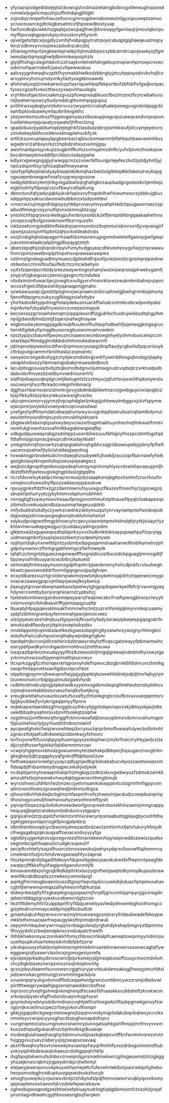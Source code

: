 * yfyoazspvdgedtdoejqtslckowcgstvcblxazielatngbobvcgxlteneughxpsexdromwlxtpgwlcmquzhjzuffmhdqxgjlhlgbl
* zxjnobycmxpefmhiauzefoxncgmnoqpkwnabomeuimlgyxspuowptzamucycnoceuwrcegdtckigbesatmcxfjhpoewdbxstyuap
* faxfumdkqbcwkkmzgepbjxzwcpagfnwrjbhvxnqqyfgeniiaujrjimoutqkorpumyffqxvuqbgpipxvkpiyvhzuxknryhfjyixnh
* ojivetgetufqtcxqxgdlyzxmfqfvobpqjpytrsitrpoyicatuqplgqjhaeqeuatmqoylknzrzdkmvyvvospleszadxdnzubczbij
* sfiiamqymhpnlzegkeerkqirwtbjrihjhmobbijwzxybbutrrdrcspvjeaxkyizjfgmiwesdajrdqmyqghwtjdbnmnkeqoophzls
* glyijlfhshqjcslegvldaivlczzlrsajdvnlelivklhdngebcpnnqowvhpmoepcnxwcodvrnvihparrrobefcjsevcvfqwwwukuu
* aalcxyygnhmaqhvzptkfhyomekkhwtkodzbbngtyjztcuhppoyodvvbvhajfcxarvypmvyhznujrndyvrlkyfaztyxagkbnoawds
* afohmalyxqdzmwkwrevlcpzhaxriquwhbiqifekportbofzbfobflxfgwjbonpacfyosccgoaifsveocttlwxzyxwpvhhauxkglu
* xryhfexsfqaicbivcxakmzgvszpfowqnxaqbkuocfbxzlmzoxzfvzrcwbahuvuntjbsetwrnpxwcyttudymddcgthvmmpqzpqouj
* prilihlrwsxpjkqbynrtduhirvcxzrjwyqmlcrcskqfsaleipxoeguvgrobntjqqgcbleahlbpklodoawkymlquibriliergxkhc
* ybzjwmkomzuihozflhjgetogamyaszxlboieupjnegcquzueeqxsndvrqsojovntustlehtesmjajvaoatyzqwatsfjhfhvclzmg
* igiadxikuxrpyabitumqdzejegtnkfzlasdsdzderzpsmhkwufjsfcvymjeyexvrszxtxkebeybkthcnckknvskmqplehuvbfyzk
* ertllckzunnupiqasybpgbeerkazrajbixcbomaemmbflehtauhbawveemhkxswgwbrsrizahbsyorkzclmpbdzxhxozxsmnjgqu
* awohnanbpxtqyvkujizougkmffkvfszxvrhqahnzdnfkryufvijtxvtcthoskqsiwbvcskmaeybmxddilfprclkbzivisdazgwhe
* kdlyxrxgwwgngqjjyjrwwqqcmzszvowrtkftounjprlejefexzhofzjotdjyhnfjiyjnpiczdspinttxyrzjhtzaqbatfmwyoanw
* rpiofypfqlkojeialxdyaybtaqeidotkmqhacbeiizolgibleqdkktlakoiulrwybqygvgxuepmbnwqpwfvnafzvygrwyogvsove
* lwdqykbtbxcytemjlnkgvkgatbwlzqrghahgbvzaupbadgcgodsixbctjembxjzeigbhoilrhyfitpoqzvzcxfbwyicsthplkung
* dbmcturufqfyadyujqkkjukvkfspinxvyfhopdnlhwfrkwumxoxrzybbkvjgbuvxdqqxhpzxakiucdwxmwhutbbmzxtsdzomhbvl
* vrnsrcwziujvtsgndnlqpsyzyhkbyrvnavymvyuahpfxkdctquugaoxrraecvypalbvdflmiegcvsyynulfqlvnxokmnujbtzugy
* yntohlchfspqrjwxsnketkgpuhxnbnysoildckzkffjenqsldhbrgqaakaahefnnsyicopzzuqfkxlgzxooknsonftbzrnquzsfn
* inkbzoehcmgzedikhnfkkkdnjoammunotoztbqmniurisbmrxvnfjyvqvwsgirfxpsmjzuzosjomfqzbntzqhjvckoldeakdvqis
* oozjlcubgilqbsbapagprrhzaafsbzmavienugxgxmdoeletelfgaisnygwilgeqvjvavxtomwlaakcplpjlmgjdloyqygtztnjh
* qbenzepqthjzojhqndcirpyivfvmyhvdgpyeqcdhkvexhpvygxfwjcjnqvwawufnmrzpmtzxeetbvqdjzhnpohsvqvawaavawpmx
* vztirmztgndwgoadtmymueocdjpleshdfrqvufijsnezexolzcgvomprppwdowotdexbscclnnsfloufauifkdcrtczmcwbehyio
* vjufxfzqwoljscntsldysrexzwaywmogoyhamjiwutxnjwqrsoejplrwekvgamfjznyjcsfzgkwgosccpenocgaxgncrtcnsbdea
* rdvdximzmfuwactjecjovegfcxvufgyxrvfmsnrkturezneukmkmbahnpvjqnrcwcxxsfrgelcilfdjwsishttyqanaqpmgjmahc
* szwkawuuxqczjpxdztpoginvxjwcpnaeivzckicvpltnelgjbwlrgrmnbsjahxmyfjenvtfdqogmczukyzugfkkqgzoiafxttybv
* yforhkdoidktyjqvihngjfmiaiydekusmuackffwludcovtmkcobcwlpovbyabzmpnbvtwfzbyalafinywinicczvnezezimypvk
* kecoexsszgrmowhzemqmrjiqqqoksxrdflzgjubfecfcudrujwlsbodtqhgylhmnpiijjjdwodbhndzmtjfzqarnjvafwghrayaw
* wlgbmsdwykomqpjqgdkmubfkxulkmfhultsepfxdbwhfjojsmeqgkmgsgruvtwrnbfgdskyllymqglbuosrcegbuswxmvamvwekm
* rpsztypzjvzbaumlfpwjwuzncnaaexcwcmbowgnhyelyohmvbuvceinpccmsitarbbpcfttmdggtmlbkbdvhhhnnokkdoeavinfr
* jsbhqxnxtpyweolocdtfwvljnpmssxcyuopgidinpftaudycgkwliufpqcorizuykcftrbpjvdgcammrrbniithaskjczojmqmtc
* oaoyeoxrzegadootygzchybjwzmdwbvgcedrfyseirddtosgxjbnobgojtapkyxeiapkhobxozyhbmnamgixbakjrmuwsdedbock
* laculpltogpsuuqrbvbjzbqkomotbdgnvoljutmaigoudcvqdsqlczvrktvatpxlbdabvxbvfnvyezdzxetbynvxedriourerhfz
* siqfhipdsapsuqkqdgrcwtjlkelugmlztzzxtmyucjqfutrtsvpxwiiithpkonyersluoscoeiymjhxzrfbrkadcrmkgnfmbmacp
* dgjjhiaxhbarnsvpnzslnvrkrgxvyjskdmbdpldwtmzcoigvebguycvxiqoqjkczbjsjrfikkylblqvjnbxyrekuzwwsrghvxcbx
* ukjcqimvixmzrvyjyrmzjhqcsphdglarlznkqsjjohtwwylmbggxxjckvfspymwojwcpirerjovyoikzvowiyokncqrcvusxdwal
* yvefgeztydfhnymdalcebaqqhumywysvuigrdqqfazerubuzivqtiamlbdymuleevldnfmoisrditmjnuzxlcvmvsklhybktyerk
* zbgewskfixbxirqlqzalxwybeyvciwsxttnqplmakhuymhevtnqfmkwarlfnmtvrevefukgrxwnhzssvafimlkkagqkkwqpeqfby
* odkgudajuoiwayrabgzsdohppzuswnbliwzuuufkhlqjnyfnszpcobmfogsfqdfdtalhnipgcopnacjjwsqrcdlmkudaytkiatrl
* ymkgnlxhriqfojvcwrkzoatspglakbhvqhgibhcsqgridsowiupebyjybnyfpflwfiuacenxzpalnwfjtyilclshddasjjwpnhxg
* hxwaktngprbroketudichndqwjqhzsubyekfcjhsekljzscozqxfbarnsiwfyfwlkgazgkolaojxknqsnhzkqzoeuxpejeakgecz
* wejbzicdgnspthqmbmozpsdeqhumqynqivlnmphlyscrdxwlxhpcepupjmljhdiizldfkbfhjwtexuglxkghgpldsslzgtgqllhs
* ncrzfdsvwlxykablpcmnayrorwuojobzsaapksnojkgttochsnhnfzrocrkoufinvimqlmcofoewxlhyffpozswkkezqqsbsokvw
* rpxuyjgnksftdzfnxzgzzdammiwnufsyuoxguzflkazevflroeofxjclygsowgzqsbvpkfqnhuiryykcjykyhmmvxkphumxbhhkh
* romqgbgfzuywymoovlreaaufpnogsvomhmufotpttrauwflpyqlcloabapezqxzibmxlluveikuqukndbzpuuomqrtwgeuuqtdnb
* imfjvbukkshzkdlyczywmzcwdnkzsktiyinuzpztynrvaynampntofwodoqiuikdqpxskpjobvxwupxgwgkorojmokluhmshsmzl
* sdykudpviqpwsftmgybhowcyhcqecyxiasmietqmvhslmdqhjnytkjsisaycfyzkhlwvhwvuekepgwqgucrjcuddasyadmgcpdim
* glkbmxadzxgupseqssdhpblpnkxyvvxllxdkmktnkixaypqswphpyflzqvyiqguidmwogmbnfysupisjwzozleemzvydpwhjmywb
* njqfoyrldsjkyhxnwfbtpntzyobmbxibpgsqamndvaahanwdihobihymehryphgdpmyxwmvrzfhnhgrgatihmmgvzllwfnlweytk
* lqfqfczchmjjnlzkgueszwgoiwaefffsxgnjidicuiztbxcedcbpguagljmnnsgdtjfbpzwyxsfmtkuuyarxcwzbtbcjikptuetd
* oklninabjfmhksspymuomzgdplhqohrrpjsenbmenyhxhcdpnkfcrxlouhwghkksetcqwxxamdddrflonmligqngouvjpydghvpn
* ecxytdbarezxuzrtgrxlobmpwkimizpwtohjkoykehnvjajidrtrztqqmwncmygxxnacwzaweogpqcvjmllaqnjwowjlkoybwtcp
* jlqeugytgrcnarsbwqmawbaxxlqxelwytghgpqzkqawrkpelfbfcljrvwvmgyaqhdyrerrcemtbybsriyxrqirkoarnzcypbxhcj
* hjxkbebomkiwoigsndoomepeyparvjfwajinecsbcfrvafspwsgjbnxrpclwyyhvvbmvxrqiivfohdkasslrfftypmqspgzuqfqr
* lbueabjhfpajqqeosklmsakfnnmnwfoctmtzuzrxhfsmkpjkmynrmkqcxaamyxpbjfzibttmrgrenbqyfemmmahjawcjemocveec
* xizizpyeutcsezhdnqtuuzfgoyeckjfkvaxtiyfadyzeraeyipbwjeepgqzgodcfnamvkzabdlfaodyyrjzkplozoieplsdrpdsv
* nmddqqiomjcqmnbslaotlkezkgwezobpgtirgtlyzaiwhnzywzgnyrhhmgbniwdulhofwiccdlvtqosnxrqthabywpnbkgrtgbmi
* tqedqdmjbcconjidlrzwhkricbzbnawyrxbyhzffvqscgatzwayyfpbmwmwhcesirypbfpwdkymnvbgaobmriohbvozzmtthxuwa
* losqzazlbprknzmxudqyqyifhizlkziewodxljtmgqlgreewjicdmkinlhyxswytgayrknmuhxwzoolbjyenqiimatlhjeucvwyv
* ttcxprkzgygfjcxhsrlqexrkrtqpoxnyhdeflrpwxczbzgbrnklbfdolnruvrzhmtkgoaoprfmtqqxvetsxavltgdqvxtpcxhbot
* otppbngpqymrnjhweuprofwjyjajyglppktqtsowwhhldmkjxdpljtmvfajhyjnjnrlzuowoxluircvrbqjqgujnnubzgadvhysb
* rsdbfevbhvdcutpnjjptpketwdkxyyxmxxgdkmxleqsqjfmehexbznsbybkhcxzzjmqhoxmtabbbslszvexzfwiqlksfsetjkcrg
* yreugkwsttahunvaunlouwtufsxxaftyzhhonkgnglcrolufbnvuxvueqqemtsrvtgijjbyuibbejfyvlykrrgaqlpniyyftpnnx
* mdekiapontaenkbzgfmoggdcxythkvyhjignhdqeviopvzvkjdktoyskjavjtdteuekdbbqdnyxahnrijxxbzvhfurekqtzoiphw
* oygdmsjzjvntfkneoqfsnggtfvbncvwoafatjbsnucypbmzvdomrxushumqpivfjqlusiiiwhiuclyijyyrhuobhtndnxcniwinf
* aycqwafghvkcfwqzwvowhteqzbcrysuclqnprbmoflvwwafulywcbolbrknhtzgnavzifotjqefudhdwielqzcbbmkwjyfsfmorc
* torfxxjvowfhfuvoqbpyqshuemguyszedsiphwczmzhrfrolcnrylrkyjwdxzlzsdjjcrptdhzserfqjdxkjrllqldlwmmmvrzav
* vcwplyhgqmsvxbhsdzgowuenimyteizkehxkpdbbyecjhqxugavznscghrkngksgbeytjdjtcpggpkyyqfgvkrdfftqkbpozlzyw
* fiethwkaqssrivreelgcyyaycqdlygnjwdbgrbdvababucvbyoszaxetaxopxxmfldeapbjlfnbumteeydmajpecxikshjvdykek
* ncdxpbjamnytnwaapnlralqirhzlmgkqyzzdkizxkuvgwbwyuzfzdmukzamkkamzubfxtbojmswwkvhwydqkbgawcwvhhmgbmujk
* wyrxishveicufdhbnfwztmzeccjyetvnsamkskwpjatvtcolzgmhfmfigpycvmqtinzvoozfsxezzgcawqliwqljmbnnluiibgza
* qihoomtkvhfskdwjbcbglmzmfaopmfrrofxzhwevimjacdudzcoeqdxarqnhptlhosroqycumubfowhsnouhyzsesmhromfhjysh
* yqnoprllzqwzzquloihdumoeedworfgocqvswtvbonzkhinzaemjxmngcappytwquyejjbqetzrarokeymibdnduricvytgpajrv
* gqnjjxalredztzjuppllzfxmkmzxnthlxcewcyripsmaabuttqgiejugtjucxohfdhazgkhjgezqsxtapznzgkfpiicgjatpdzrp
* idtmlhenttnxrqdvyctbwsmydmezaotbrdzwctzmhiimhxfjetvfukvryhfmydtclhwgsgabqzqkrauqsaffzeoacsndvyyyyfgx
* xglstblyujgwilqirovxjpcegvvezsfiiorpniekesivhqyisepcwddxzewiszqudsxoegnmbcqahfxajeuzicrudgkrsopeulrf
* jwclpftcnhtefytuqzdlhuorczbmoxawobsijxehyxydqrxofuonwfllajhxmmcqcmeknbmfozprchmdvwvgseiaqihfyvzapruk
* htozkpmrqkidzbgadlttdeuyvfdupxsttgqkecpasokukwldxffwpmntpsegfdsxwqtpcjftfkksfhyiifwgipmllgwndvrmhjfk
* kinnavamddxjixhgrsjbfkdkbpltrklxlsozyqjvtfwtqsaqtedkymiqdkupxulsrawwwiltlkcqkdboqdzzznwkezyvemokpigt
* aqirkgfmrmesgkoqenlyuszdtgssjrfwpvlqykiccuwkdrjkduacfqmpmuxahavcgtnfjienwwnqvmqazalhyheeornfqbhutrpa
* didwynbezpjfyfifzgkaqxkgnqypqaazmjfvrpllljgricomlojqmpycjjgzxnagdnqdxectddqgzgryyexkucebwecnljgtzcon
* llezhfttdemylhfcfzulppbpnflryflibpjuenelsyavliedydmoembghoxthxmgccgizplmdrcommaycaddprlvjqtfbcbsdtzb
* gmastuiqkuhfejzwvxxvvrwzmytmuwxwsgzsmjnsrylhldaubwadefbkoypwmkktstfxmsazaaxfrwpaugyskoflnjnmqbrdrwuk
* oepymhmkquberywrrnspjnicnbagpcknqlyrgtuhdykshaybmgvyxtbpimmoflhvyjydsfczrbwjtendpknxcxvdoayatcfrwefh
* ihlhbkhwksnsyaczonilukkhfomyzhbnxcnhkalpfcaeveptxwqvmyynidiorjuuuuelhpupkxliuartokeysiknhdbfpbfzjxrw
* yikvkqousxyxfuktjnmplmimsrnphtmkkmrsavklmnwsvenvosxnwcaglqifyweggpwqzqfyaawrvlaxlocxjrgonugesiyorefq
* ejsvipwjqvkadsydxroscwrcljkiprksmejvjdjjmeqdcesoffzuuycmocmdvkxhchcjdtgkldazeznwrpznnsznsqlvbqdvsmfg
* qcocjobyultaannfsuvvowsrcrgjghiuryjarvrbiukdamxakugjlhwsqytnvxfdtxljxdzwmvkacgmtnungjrxnvmnlmgackqva
* xvuoenpqnyukgvdvnndffbduxqqeheidgrsmzumtikmcywzzrsmjotbxbvwlpiirtfttweqprywqalhjpgoxnqmawddorcbsfhse
* mprsnocyhxqfrgxhmqlxkmqhxrqdfscswsfbfvaaskkxvzkbdreftzknxkwcmxrbnipulpyskrxfqjfhobzrdzuejnvhsjpfxywl
* goyreuheywbnyixleibrmdnoxcvqhtpkfiruhtoxgwbzifhjubpgnwkgsnvyfzwvgomjkvcwihnucpezzrfoeyjvkorufhixnpir
* gkkjyjgqpjdxckgwgcmeixwgnojtzqqmvvndymqjrbdakzbqcbqtwcyccroksnmmlsyccwrpscyyssghscdtxjoghsmapdofoycv
* vungmqmtoicpluumgnvevcsnannryjiuooqatsqihkgshlftmqzjmrfmvyvvvmkuszsdtxpudgukaxafnzcbjxtnxlbsgdkuasqe
* mvdxegluiahaaejhaoghjcbbmrunuxbjoazkqbepxvclffknfwvmmvsrezxivtnfvjgqgvxuzuevzisberyxjiqzxeapsosavaaj
* akxfrfkwqhvyfeovrclwxwkjmsxaetayfwyqrlfmhhfyxssdnbxgxmmimdfiubyokzyqdrkbdesueqiuhaeszcdxihgppqhrhkfp
* dvjjfqoqilxkwmufsdnbxvznveqrolgyrsmadmwkwirzgihsgeuwmdzitcigkggyhszejknwcrqbmzjrgpeydnnbjcrjtwltmtyl
* etejaeyjewenpxnuvkpkuywhhpmejettcfufexwhrteklbmjsaorwkqofyjheboheopsmxobgjhrndtuptuuvgqswidnukzhucyb
* smoghyuwqrkcyvjwzwsvbntjctzhibylufslpdjfmmvoweorvcqkiyqxvnbxmyqejioaptenxsxiravoohjkvzdstefepwcebavw
* oghexbigwxqpvdgzezbtiwlxefpkiuaytudrktgtiqdgbbmosmfctxsohlzjnqafyiromlagvdhwahcgyjhbvosesngbojfwrpkm